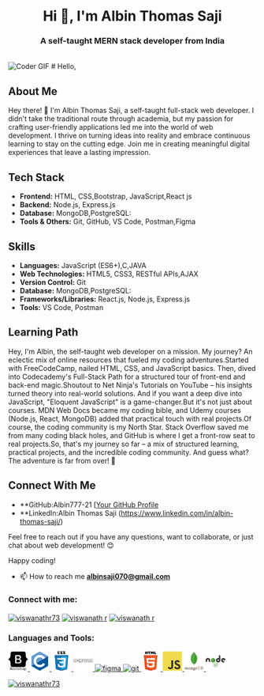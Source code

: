 <h1 align="center">Hi 👋, I'm Albin Thomas Saji</h1>
<h3 align="center">A self-taught MERN stack developer from India</h3>



  <br>
    <img src="(https://www.freecodecamp.org/news/content/images/2022/11/hire-full-stack-developers1546507474317-1.gif)" alt="Coder GIF" width="500">
    # Hello, 

## About Me

Hey there! 👋 I'm Albin Thomas Saji, a self-taught full-stack web developer. I didn't take the traditional route through academia, but my passion for crafting user-friendly applications led me into the world of web development. I thrive on turning ideas into reality and embrace continuous learning to stay on the cutting edge. Join me in creating meaningful digital experiences that leave a lasting impression.



## Tech Stack

- **Frontend:**  HTML, CSS,Bootstrap, JavaScript,React js
- **Backend:** Node.js, Express.js
- **Database:** MongoDB,PostgreSQL:
- **Tools & Others:** Git, GitHub, VS Code, Postman,Figma



## Skills

- **Languages:** JavaScript (ES6+),C,JAVA
- **Web Technologies:** HTML5, CSS3, RESTful APIs,AJAX
- **Version Control:** Git
- **Database:** MongoDB,PostgreSQL:
- **Frameworks/Libraries:** React.js, Node.js, Express.js
- **Tools:** VS Code, Postman

## Learning Path

Hey, I'm Albin, the self-taught web developer on a mission. My journey? An eclectic mix of online resources that fueled my coding adventures.Started with FreeCodeCamp, nailed HTML, CSS, and JavaScript basics. Then, dived into Codecademy's Full-Stack Path for a structured tour of front-end and back-end magic.Shoutout to Net Ninja's Tutorials on YouTube – his insights turned theory into real-world solutions. And if you want a deep dive into JavaScript, "Eloquent JavaScript" is a game-changer.But it's not just about courses. MDN Web Docs became my coding bible, and Udemy courses (Node.js, React, MongoDB) added that practical touch with real projects.Of course, the coding community is my North Star. Stack Overflow saved me from many coding black holes, and GitHub is where I get a front-row seat to real projects.So, that's my journey so far – a mix of structured learning, practical projects, and the incredible coding community. And guess what? The adventure is far from over! 🚀

## Connect With Me

- **GitHub:Albin777-21 [[Your GitHub Profile](https://github.com/Albin777-21)
- **LinkedIn:Albin Thomas Saji (https://www.linkedin.com/in/albin-thomas-saji/)


  

Feel free to reach out if you have any questions, want to collaborate, or just chat about web development! 😊

Happy coding!
- 📫 How to reach me **albinsaji070@gmail.com**

<h3 align="left">Connect with me:</h3>
<p align="left">
<a href="https://twitter.com/viswanathr73" target="blank"><img align="center" src="https://raw.githubusercontent.com/rahuldkjain/github-profile-readme-generator/master/src/images/icons/Social/twitter.svg" alt="viswanathr73" height="30" width="40" /></a>
<a href="https://linkedin.com/in/viswanath r" target="blank"><img align="center" src="https://raw.githubusercontent.com/rahuldkjain/github-profile-readme-generator/master/src/images/icons/Social/linked-in-alt.svg" alt="viswanath r" height="30" width="40" /></a>
<a href="https://stackoverflow.com/users/viswanath r" target="blank"><img align="center" src="https://raw.githubusercontent.com/rahuldkjain/github-profile-readme-generator/master/src/images/icons/Social/stack-overflow.svg" alt="viswanath r" height="30" width="40" /></a>
</p>

<h3 align="left">Languages and Tools:</h3>
<p align="left"> <a href="https://getbootstrap.com" target="_blank" rel="noreferrer"> <img src="https://raw.githubusercontent.com/devicons/devicon/master/icons/bootstrap/bootstrap-plain-wordmark.svg" alt="bootstrap" width="40" height="40"/> </a> <a href="https://www.cprogramming.com/" target="_blank" rel="noreferrer"> <img src="https://raw.githubusercontent.com/devicons/devicon/master/icons/c/c-original.svg" alt="c" width="40" height="40"/> </a> <a href="https://www.w3schools.com/css/" target="_blank" rel="noreferrer"> <img src="https://raw.githubusercontent.com/devicons/devicon/master/icons/css3/css3-original-wordmark.svg" alt="css3" width="40" height="40"/> </a> <a href="https://expressjs.com" target="_blank" rel="noreferrer"> <img src="https://raw.githubusercontent.com/devicons/devicon/master/icons/express/express-original-wordmark.svg" alt="express" width="40" height="40"/> </a> <a href="https://www.figma.com/" target="_blank" rel="noreferrer"> <img src="https://www.vectorlogo.zone/logos/figma/figma-icon.svg" alt="figma" width="40" height="40"/> </a> <a href="https://git-scm.com/" target="_blank" rel="noreferrer"> <img src="https://www.vectorlogo.zone/logos/git-scm/git-scm-icon.svg" alt="git" width="40" height="40"/> </a> <a href="https://www.w3.org/html/" target="_blank" rel="noreferrer"> <img src="https://raw.githubusercontent.com/devicons/devicon/master/icons/html5/html5-original-wordmark.svg" alt="html5" width="40" height="40"/> </a> <a href="https://developer.mozilla.org/en-US/docs/Web/JavaScript" target="_blank" rel="noreferrer"> <img src="https://raw.githubusercontent.com/devicons/devicon/master/icons/javascript/javascript-original.svg" alt="javascript" width="40" height="40"/> </a> <a href="https://www.mongodb.com/" target="_blank" rel="noreferrer"> <img src="https://raw.githubusercontent.com/devicons/devicon/master/icons/mongodb/mongodb-original-wordmark.svg" alt="mongodb" width="40" height="40"/> </a> <a href="https://nodejs.org" target="_blank" rel="noreferrer"> <img src="https://raw.githubusercontent.com/devicons/devicon/master/icons/nodejs/nodejs-original-wordmark.svg" alt="nodejs" width="40" height="40"/> </a> </p>

<p align="left"> <a href="https://github.com/ryo-ma/github-profile-trophy"><img src="https://github-profile-trophy.vercel.app/?username=viswanathr73" alt="viswanathr73" /></a> </p>
